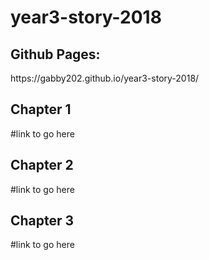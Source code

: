 # year3-story-2018

<h2>Github Pages:</h2>
https://gabby202.github.io/year3-story-2018/

<h2>Chapter 1</h2>
#link to go here


<h2>Chapter 2</h2>
#link to go here



<h2>Chapter 3</h2>
#link to go here
